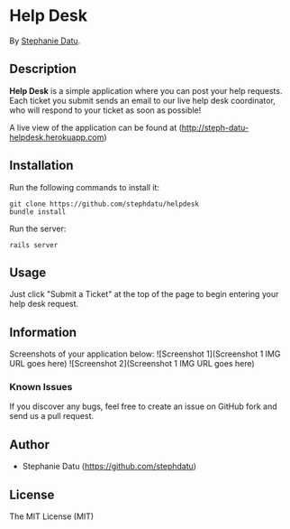 # Help Desk

By [Stephanie Datu](http://blog.stephdatu.com).


## Description
**Help Desk** is a simple application where you can post your help requests. Each ticket you submit sends an email to our live help desk coordinator, who will respond to your ticket as soon as possible!

A live view of the application can be found at (http://steph-datu-helpdesk.herokuapp.com)

## Installation

Run the following commands to install it:

```console
git clone https://github.com/stephdatu/helpdesk
bundle install
```

Run the server:

```console
rails server
```


## Usage

Just click "Submit a Ticket" at the top of the page to begin entering your help desk request.


## Information

Screenshots of your application below:
![Screenshot 1](Screenshot 1 IMG URL goes here)
![Screenshot 2](Screenshot 1 IMG URL goes here)


### Known Issues

If you discover any bugs, feel free to create an issue on GitHub fork and
send us a pull request.

## Author

* Stephanie Datu (https://github.com/stephdatu)

## License

The MIT License (MIT)

